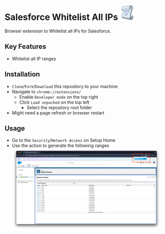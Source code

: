 # Salesforce Whitelist All IPs ![logo](img/48.jpg)

Browser extension to Whitelist all IPs for Salesforce.

## Key Features
  - Whitelist all IP ranges

## Installation
  - `Clone`/`Fork`/`Download` this repository to your machine
  - Navigate to ```chrome://extensions/```
    - Enable `Developer mode` on the top right
    - Click `Load unpacked` on the top left
      - Select the repository root folder
  - Might need a page refresh or browser restart

## Usage
  - Go to the `Security`/`Network Access` on Setup Home
  - Use the action to generate the following ranges
    ![usage](img/usage.png)
